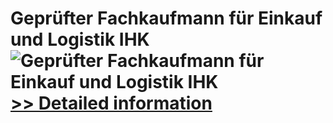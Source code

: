 # Geprüfter Fachkaufmann für Einkauf und Logistik IHK<br />![Geprüfter Fachkaufmann für Einkauf und Logistik IHK](https://mycommerce.akamaized.net/api/pimages/P300549812/BIG/300549812.JPG)<br />[>> Detailed information](https://secure.shareit.com/shareit/product.html?productid=300549812&affiliateid=200057808)